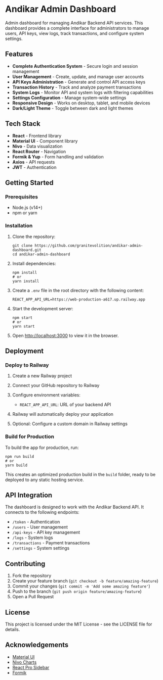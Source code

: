 # Andikar Admin Dashboard

Admin dashboard for managing Andikar Backend API services. This dashboard provides a complete interface for administrators to manage users, API keys, view logs, track transactions, and configure system settings.

## Features

- **Complete Authentication System** - Secure login and session management
- **User Management** - Create, update, and manage user accounts
- **API Keys Administration** - Generate and control API access keys
- **Transaction History** - Track and analyze payment transactions
- **System Logs** - Monitor API and system logs with filtering capabilities
- **Settings Configuration** - Manage system-wide settings
- **Responsive Design** - Works on desktop, tablet, and mobile devices
- **Dark/Light Theme** - Toggle between dark and light themes

## Tech Stack

- **React** - Frontend library
- **Material UI** - Component library
- **Nivo** - Data visualization
- **React Router** - Navigation
- **Formik & Yup** - Form handling and validation
- **Axios** - API requests
- **JWT** - Authentication

## Getting Started

### Prerequisites

- Node.js (v14+)
- npm or yarn

### Installation

1. Clone the repository:
   ```
   git clone https://github.com/granitevolition/andikar-admin-dashboard.git
   cd andikar-admin-dashboard
   ```

2. Install dependencies:
   ```
   npm install
   # or
   yarn install
   ```

3. Create a `.env` file in the root directory with the following content:
   ```
   REACT_APP_API_URL=https://web-production-a617.up.railway.app
   ```

4. Start the development server:
   ```
   npm start
   # or
   yarn start
   ```

5. Open [http://localhost:3000](http://localhost:3000) to view it in the browser.

## Deployment

### Deploy to Railway

1. Create a new Railway project

2. Connect your GitHub repository to Railway

3. Configure environment variables:
   - `REACT_APP_API_URL`: URL of your backend API

4. Railway will automatically deploy your application

5. Optional: Configure a custom domain in Railway settings

### Build for Production

To build the app for production, run:

```
npm run build
# or
yarn build
```

This creates an optimized production build in the `build` folder, ready to be deployed to any static hosting service.

## API Integration

The dashboard is designed to work with the Andikar Backend API. It connects to the following endpoints:

- `/token` - Authentication
- `/users` - User management
- `/api-keys` - API key management
- `/logs` - System logs
- `/transactions` - Payment transactions
- `/settings` - System settings

## Contributing

1. Fork the repository
2. Create your feature branch (`git checkout -b feature/amazing-feature`)
3. Commit your changes (`git commit -m 'Add some amazing feature'`)
4. Push to the branch (`git push origin feature/amazing-feature`)
5. Open a Pull Request

## License

This project is licensed under the MIT License - see the LICENSE file for details.

## Acknowledgements

- [Material UI](https://mui.com/)
- [Nivo Charts](https://nivo.rocks/)
- [React Pro Sidebar](https://github.com/azouaoui-med/react-pro-sidebar)
- [Formik](https://formik.org/)
